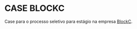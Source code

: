 # CASE BLOCKC

Case para o processo seletivo para estágio na empresa [BlockC](https://www.blockc.com.br/).
